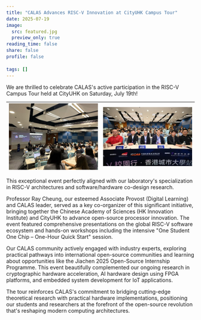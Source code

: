 ```yaml
---
title: "CALAS Advances RISC-V Innovation at CityUHK Campus Tour"
date: 2025-07-19
image:
  src: featured.jpg
  preview_only: true
reading_time: false
share: false
profile: false

tags: []
---
```

We are thrilled to celebrate CALAS's active participation in the RISC-V Campus Tour held at CityUHK on Saturday, July 19th!
<!--more-->

| ![](image1.jpg) | ![](image2.jpg) |
|-----------------|-----------------|

This exceptional event perfectly aligned with our laboratory's specialization in RISC-V architectures and software/hardware co-design research.

Professor Ray Cheung, our esteemed Associate Provost (Digital Learning) and CALAS leader, served as a key co-organizer of this significant initiative, bringing together the Chinese Academy of Sciences (HK Innovation Institute) and CityUHK to advance open-source processor innovation. The event featured comprehensive presentations on the global RISC-V software ecosystem and hands-on workshops including the intensive "One Student One Chip – One-Hour Quick Start" session.

Our CALAS community actively engaged with industry experts, exploring practical pathways into international open-source communities and learning about opportunities like the Jiachen 2025 Open-Source Internship Programme. This event beautifully complemented our ongoing research in cryptographic hardware acceleration, AI hardware design using FPGA platforms, and embedded system development for IoT applications.

The tour reinforces CALAS's commitment to bridging cutting-edge theoretical research with practical hardware implementations, positioning our students and researchers at the forefront of the open-source revolution that's reshaping modern computing architectures.
